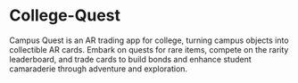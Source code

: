 # College-Quest
Campus Quest is an AR trading app for college, turning campus objects into collectible AR cards. Embark on quests for rare items, compete on the rarity leaderboard, and trade cards to build bonds and enhance student camaraderie through adventure and exploration.
